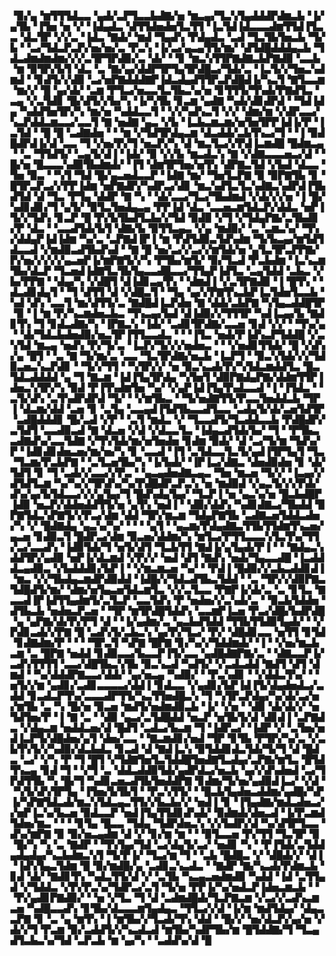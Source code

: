 ▝▉▞▄▝▆▜▜▜▟▃▃▝▄▟▞▃▛▜▃▃▙▟▇▞▅▝▆▃▄▞▜▃▚▜▄▟▟▟▛▟▆▃▙▝▐▞▄▜▙▝▐▜▅▝▅▝▞▝▐▟▄▟▃▝▟▜▜▟▅▟▅▜▃▜▜▝▐▃▜▟▐▟▃▃▃▟▆▜▜▟▐▜▃▃▝▟▃▜▛▝▞▞▃▝▐▟▃▝▇▟▞▝▆▟▝▜▄▟▚▝▛▟▄▟▃▝▃▟▝▜▃▜▙▜▅▃▙▝▜▞▙▝▝▃▞▜▟▃▛▃▛▞▅▞▅▞▃▝▛▃▚▝▐▞▃▞▄▃▄▜▜▞▆▞▝▟▜▟█▟▟▟▄▃▙▝▜▟▃▟▆▟▆▟▆▞▞▞▃▜▛▜▛▟▉▞▃▝▟▞▝▝▊▝▆▃▚▜▜▛▇▟▇▃▙▛▇▟▉▝▃▃▙▝▆▝▉▜▛▞▙▜▝▟▃▝▃▝▇▞▄▞▟▟▛▜▛▜▄▜▛▟█▃▞▜▟▞▃▝▐▃▜▞▞▜▅▃▚▟▆▟▝▝▊▟▜▞▞▟▉▝▃▞▅▛▇▟▟▟▇▛▐▟▃▟▄▟▜▜▛▃▛▟█▟▐▞▚▃▜▝▇▜▃▃▆▝▆▞▞▝█▝▄▞▟▞▝▃▆▝▛▜▃▞▅▃▃▜▃▜▙▃▚▞▅▝▊▜▜▜▞▜▚▟▞▛▇▟▜▃▝▃▄▝▞▃▜▟▊▝█▞▟▜▞▞▙▞▚▝▐▞▚▜▙▝▊▃▆▝▄▟▇▝▚▟▞▟▊▟▛▟▝▝▜▟▐▟▄▝▚▟▟▜▅▜▛▞▚▝▆▞▅▝▚▟▟▃▃▜▝▝▞▞▚▟▚▃▜▝▞▞▝▟▆▞▆▝▞▟▛▃▃▞▚▃▛▟▟▃▆▃▃▞▃▃▜▝▇▝▅▟▇▝▄▃▝▞▙▝▐▃▙▃▆▃▆▞▅▜▅▜▛▛▐▟▐▞▛▝▐▃▜▟▝▝█▝█▝▃▟▇▟▅▝▝▝▆▝▞▜▟▜▛▟▄▃▆▝▟▃▟▟▞▃▙▜▚▃▞▜▝▝▐▝▉▟█▟▛▟▐▞▟▝▃▃▝▜▝▞▅▞▛▞▜▝▅▃▛▞▚▝▟▝▆▃▜▃▞▞▛▟▐▃▆▟█▝█▟▆▃▄▝▝▃▝▜▜▟▜▞▝▃▄▜▞▟▐▝▐▟▞▝▉▝▞▞▙▝▆▃▟▃▚▝▇▝▞▟▇▃▃▃▅▃▞▟▝▝█▞▅▝█▃▃▃▚▟▉▜▙▟▆▟▞▝▐▜▝▟▆▜▛▜▅▞▅▜▚▝▟▛▇▃▜▟▝▞▙▟▝▟▃▃▝▜▅▝▉▃▝▝▚▜▝▜▟▝█▞▄▃▅▟▃▃▛▝▐▟▇▝▆▞▝▜▅▜▃▛▇▝▉▝▉▛▇▜▙▝▊▝█▜▛▃▛▃▞▞▛▛▐▟▆▝▅▛▇▟▛▞▚▟▛▃▞▟▊▝▆▃▚▟▜▃▜▃▚▟▇▃▚▟▛▟▐▜▙▟▜▟▝▟▝▜▃▝▛▜▄▝▟▟▛▝▇▝▚▝▝▟▞▃▃▞▜▃▞▜▙▟▆▟▝▞▟▞▞▞▅▝▐▝█▞▚▟▊▟▊▞▜▝▄▜▞▝▉▜▃▜▅▟▄▃▄▝▛▛▐▟▝▟▃▝▃▃▅▃▆▜▟▃▛▞▟▟▃▝▅▛▐▜▞▞▜▟▚▝▊▃▛▝█▝▛▞▙▜▙▟▜▃▙▞▞▜▟▝▉▟▉▝▞▜▝▞▜▟▄▛▇▞▃▜▙▟▊▞▛▝▟▃▝▝▃▃▟▜▟▞▙▜▝▟▇▞▙▝▉▜▜▃▄▃▝▞▄▝▆▟▉▞▝▃▝▃▆▃▚▞▝▜▚▞▟▟▄▛▐▟▐▟▆▝▚▞▃▝▃▛▇▟▐▛▐▝▆▝▛▟▜▟▉▃▜▟▚▟▆▝▜▞▙▃▄▞▆▜▟▜▟▃▃▟▝▞▆▟▉▃▟▜▙▟▚▟▝▝▇▝█▝▅▞▃▞▞▃▞▞▆▜▟▞▅▝▄▜▃▜▛▃▛▛▇▞▛▞▅▞▞▞▞▞▄▃▅▛▐▞▆▛▇▜▞▞▚▝▛▜▙▞▆▜▞▝▉▞▜▃▟▝▛▃▙▟▆▝▐▃▚▃▆▜▙▞▟▃▛▝▜▃▅▟▐▟▇▜▃▜▙▜▄▃▃▟█▃▃▞▜▜▄▛▐▟▜▃▝▃▄▜▟▟▝▃▙▃▝▞▙▞▛▛▇▝▝▟▄▞▚▝▞▟█▜▝▟▐▟▊▃▄▜▚▝▝▟▆▟▐▝▞▃▜▛▇▟▉▝▐▝█▜▚▝▝▟▃▟▊▟▄▜▝▝▜▝▟▜▜▝▟▝▞▟█▃▜▝▝▜▄▝▄▞▞▛▇▜▚▃▙▛▐▃▜▟▅▜▃▃▙▝▚▟▝▟▚▝▃▃▜▝▆▞▟▜▜▞▃▝▇▟█▟▐▃▛▟▅▝▇▝▟▟▞▃▙▛▇▝▚▜▄▃▟▟█▜▛▝▉▝▐▝▆▝▛▞▚▃▆▟▅▃▙▃▝▜▚▃▄▞▙▟▝▟▐▟▉▞▞▜▜▜▛▝▚▟▐▃▄▞▙▝▇▟▊▜▚▝▜▝▊▟▃▟▇▞▚▝▐▛▇▃▚▝▐▟▞▝▃▟▊▜▛▟▇▞▃▃▅▝▊▟▝▞▞▝▝▜▚▞▄▝▝▟▞▜▟▃▙▟▅▟▉▞▅▃▜▛▐▜▜▃▃▟▃▝▝▝▐▜▃▝▅▟▞▛▐▟▚▃▛▜▟▟█▝▞▃▚▜▟▝▆▃▄▝▅▟▚▝▛▞▜▞▃▝▐▃▛▞▜▞▞▞▅▟▅▃▝▝▝▞▅▟▊▜▜▟▞▝█▝▞▟▚▞▄▝█▜▝▝▃▝▇▝▜▞▆▞▃▝▃▃▝▜▃▜▛▟▇▞▅▃▙▝▐▃▛▜▝▝▉▃▚▜▟▞▞▞▜▟▉▃▅▃▚▃▛▟▊▝▝▜▞▞▜▜▝▝▚▜▛▞▞▝▅▝▉▃▚▃▟▞▛▞▚▜▟▃▆▟▟▜▃▝█▃▜▟▃▟▟▟▟▝▄▝▜▝▇▃▆▝▐▟▐▜▄▜▛▟▄▝▚▜▅▜▝▟▉▛▇▟▄▛▇▞▟▟▆▜▜▛▐▟▅▃▚▜▛▞▚▝▉▟▝▛▐▜▚▟▆▜▅▝▚▞▝▞▄▛▐▟▐▜▄▜▚▟▃▃▟▝▐▝▐▜▟▃▝▝▃▜▞▟▚▝▃▜▚▟▛▟▛▟▝▜▞▝▝▞▆▜▙▃▝▝▜▞▅▟▇▜▜▞▛▃▃▜▅▟▟▃▙▝▜▛▐▝▟▃▆▞▟▟▝▃▅▝▊▝▃▜▄▝▃▃▄▟▐▜▟▜▙▃▃▟▜▃▃▝▃▟▄▜▞▟▞▃▅▜▟▜▛▝▃▟█▟▟▟▊▝█▞▃▟▝▞▛▝▝▃▜▝▆▟▃▝▞▝▜▃▃▟▜▞▜▃▟▟▃▃▙▝▛▟█▟▛▞▃▜▟▜▝▃▃▟▉▃▟▝▇▝▟▃▅▝▞▟▝▞▟▃▃▜▃▝▐▟▄▃▟▜▟▞▙▞▝▜▝▝▛▜▙▃▃▟▇▟▚▞▃▃▜▟▇▝▞▜▚▜▟▞▆▞▅▜▅▟▅▝▊▟▆▝▉▟▞▝▟▝▃▞▜▞▆▝▜▟▚▞▛▝▐▟▊▟▊▟▅▃▅▞▆▞▅▞▚▝▊▝▃▃▟▝▐▜▝▃▜▟▃▃▜▃▜▞▄▟▐▜▛▜▄▜▝▜▃▝▜▃▆▞▛▃▙▛▇▝▝▃▜▃▅▜▙▞▚▝▐▞▙▟▞▝▐▛▐▃▞▟▇▃▝▟▅▟▉▟▅▝▊▝▟▞▜▟▜▝▊▝▜▝▃▟▞▞▃▃▞▞▛▃▝▝▄▃▄▟▅▟▇▃▄▃▝▜▅▝▆▃▅▝▜▞▞▝▐▃▄▞▞▟▜▟▜▃▆▝▚▞▚▞▞▜▛▟▚▞▚▞▛▟█▟▛▃▛▃▚▝▅▝▆▟▉▟▝▞▄▃▜▞▞▞▛▟▞▟▚▞▄▞▙▜▟▃▃▞▞▞▄▜▄▞▜▝█▟▚▟▄▜▄▞▝▜▃▛▐▝▅▝▄▃▚▞▅▝█▃▙▟█▛▐▟▉▝▅▃▛▞▟▟▅▟▟▜▜▞▅▝▄▜▚▝▅▟▐▝▝▟▉▞▟▟▚▝▚▟▊▟▇▃▞▜▙▟▟▝▉▛▇▜▟▃▚▛▇▜▞▞▛▃▞▟▆▝▟▟▝▜▛▞▆▃▆▝▜▟▄▛▇▜▙▝▃▟▇▃▅▜▟▟▃▟▅▞▚▝▞▝█▟▇▟▄▝▄▃▚▞▚▞▝▝▝▝▄▜▝▝▄▃▆▞▛▟▄▟▇▃▜▜▙▜▜▟▆▜▚▃▅▞▄▃▅▝▊▟▉▃▜▝█▟▛▃▞▟▆▝▉▃▅▞▟▟▆▞▚▝▆▜▃▞▛▜▜▃▃▃▚▜▃▜▚▞▜▜▞▃▞▃▃▟▚▝▐▟▉▜▟▞▜▝▅▜▞▟▜▝▜▃▙▜▜▝▇▟▐▞▄▜▄▟▞▛▐▝▝▝▇▟▄▃▚▟▟▜▛▞▄▟▉▝▅▛▐▞▟▃▆▟▝▞▛▞▞▝▅▟▝▟▜▝▇▟▚▝▅▟▞▜▄▃▃▟█▝▐▃▟▟▟▃▄▟▉▃▝▞▙▟▟▟▊▞▙▛▐▝▝▞▆▃▆▃▅▝▚▞▝▝▛▟▐▝█▟▉▞▞▃▙▃▟▟▊▟▐▝▆▃▝▞▞▜▙▟▄▃▆▟▛▟▉▟▟▝▐▟█▞▞▜▟▃▟▜▙▃▜▟▟▝▝▃▝▜▛▞▞▟▉▛▇▃▜▟█▟▜▞▆▞▝▟▆▞▅▜▄▃▅▜▟▃▆▜▃▝▞▞▃▜▃▃▝▛▇▛▐▞▟▞▃▝▃▝▊▜▃▝▇▃▃▟▐▛▐▟▜▜▄▟▆▜▞▃▜▃▛▝▃▃▜▟▚▝▛▝▅▟▅▞▞▃▚▟▞▃▝▝▉▃▙▜▟▟▅▝▟▜▙▃▙▝▅▟▅▃▛▃▅▝▝▜▛▝▆▜▛▟█▜▟▟▚▝▃▃▆▛▐▃▅▝▛▃▞▟█▞▙▟▛▟█▝▄▝▄▛▇▞▟▞▛▞▛▜▝▟▝▝▐▞▄▟▆▞▃▝▄▃▙▟▜▟▟▝▜▜▙▜▜▟▉▜▄▟▞▝▝▞▛▟▊▃▟▞▞▛▇▝█▝▃▟▚▜▞▃▙▃▚▝▄▞▛▞▜▃▞▝▛▞▝▟█▟▊▃▃▝▅▜▜▝▊▜▟▝▊▟▇▟▆▞▛▝▝▝▝▜▛▃▜▝▚▛▇▝█▛▇▝▊▞▚▞▞▜▟▟▆▟▞▝▐▝▝▞▅▞▆▃▙▃▆▝▃▝█▛▇▝▅▟▟▝▊▟▉▃▃▞▙▃▃▛▐▜▞▃▃▝▄▟█▟▇▛▇▞▃▝▝▟▇▃▃▛▐▞▃▟▚▜▜▜▜▝▃▃▞▟█▜▙▃▚▜▙▝▉▃▚▃▟▝▚▟▜▞▝▞▃▟▃▟▟▝▇▟▜▝▟▜▝▟▆▟▝▝▚▞▟▟▟▛▇▃▃▞▟▟▞▝▄▞▅▃▄▝▚▟▉▞▝▝▛▃▚▟▊▝▝▞▟▟▃▜▚▞▝▝▅▜▞▞▆▝▄▟▊▞▃▟▊▃▃▃▃▞▟▟▐▝▊▟▃▃▝▞▄▟▊▞▙▛▐▟▐▜▞▟▄▟▅▟▃▞▃▟▟▝▊▃▟▃▛▜▚▞▃▃▃▟▛▜▜▞▚▃▜▜▅▟█▃▚▝▜▝▚▜▛▃▛▟▄▞▚▞▟▞▃▞▅▞▆▜▙▝▃▝▚▝█▞▅▝▉▃▅▝▆▟▜▞▅▟▆▟▉▃▙▝▐▞▝▞▅▝▝▟▉▝▟▞▟▞▞▝▅▜▟▜▅▞▛▝▐▝▇▝▃▝▝▟▉▝▄▃▞▃▜▟█▟▟▝▅▃▛▝▅▜▙▜▞▟▝▟▊▟▐▝▃▛▇▟▃▝▞▟▄▃▆▝▅▟▟▃▅▞▟▝█▟▜▝▃▟▃▞▙▃▆▝▜▝▐▟▛▃▞▝▐▟▛▝▞▝▃▜▅▞▅▟▐▃▛▜▞▟█▟▅▞▄▜▝▟▅▞▃▃▝▝▇▃▆▟▊▞▅▟▝▜▛▝▊▜▙▝▛▜▛▞▚▞▃▝▞▃▙▜▚▜▞▞▚▟▉▞▟▃▙▟▃▝▊▃▟▝▟▝▇▟▐▃▚▝▉▜▟▟▊▟▃▜▟▞▜▞▜▝▟▝█▟▃▝▃▞▝▞▚▝▛▝▜▝█▜▝▞▜▟▇▜▅▜▃▜▟▟█▜▅▟▇▜▃▟▄▞▃▛▇▞▆▜▃▝█▜▟▜▚▃▄▝▊▟▝▜▝▝▞▜▝▃▝▟▟▃▟▟▉▜▟▞▄▟▛▟▃▞▅▃▙▝▄▞▞▟▚▟▅▟▝▃▞▜▛▟▜▜▙▝▚▝█▞▜▝▚▟▊▃▅▃▟▜▙▜▅▟▟▛▇▝▊▟▆▞▜▞▅▞▄▟▉▟▐▃▞▝▞▟▝▝▚▜▞▟▚▜▛▜▄▝▐▜▅▞▙▜▙▜▝▝▛▃▚▜▜▞▝▝█▃▙▜▄▟▅▃▟▟▆▞▄▟█▞▚▛▐▞▚▛▇▜▟▃▟▞▆▃▚▜▟▃▄▃▜▜▞▞▙▃▙▞▞▝▅▟▐▝▊▝▐▜▄▟▇▞▆▟▃▟▅▃▞▞▅▛▐▃▚▞▙▃▅▝▉▟▃▃▛▝▅▟▐▜▄▜▜▟▊▟▚▟▞▝▉▟▆▟▞▟▅▃▟▝▐▞▛▃▆▟▜▟▅▞▆▃▝▝▝▝▊▜▄▝█▃▃▝▜▟▄▝▜▟▛▟▅▃▚▝▞▞▙▟▛▞▟▝▚▞▟▜▛▜▃▃▝▟▚▞▆▛▇▝▉▝▉▞▅▃▄▟▆▝▟▝▞▝▊▞▆▝▆▝▝▝▉▜▃▃▅▝▛▞▜▜▝▜▃▜▛▝▉▝█▞▚▝▚▝▃▝▇▟▛▝▝▜▚▜▄▞▜▟▝▃▞▟▄▜▞▃▞▝▅▟▊▝▚▝▝▛▐▜▟▞▃▜▟▟▄▟▄▟▄▞▚▃▙▟▆▃▚▜▝▜▞▛▐▞▝▜▃▞▆▝▜▝▝▃▙▝█▟█▃▝▞▝▟█▟▞▞▝▟▐▝▐▟▚▜▄▃▜▟▆▝█▝▉▞▆▟█▞▄▝▃▟▊▃▚▃▟▃▝▝▇▟▛▝▇▞▚▃▟▞▛▟▆▃▙▝▊▟▝▟▞▝▇▟▊▜▚▝▚▟▃▜▜▞▟▝▞▝▃▜▙▝▚▃▄▃▅▟▆▟▉▝▚▟▟▝▐▟▝▃▜▜▄▟▝▞▜▟▟▃▝▞▛▞▛▃▚▞▜▟▛▃▞▃▜▝▜▞▅▝▛▛▐▞▚▞▅▟▃▛▐▟▅▃▆▃▙▝▝▝▛▞▄▟▊▛▇▟▉▞▝▝▅▝▞▜▃▝▜▝▟▝▃▟▆▟█▟▞▜▃▛▇▃▆▝▞▃▞▞▃▟▚▃▆▃▅▝▚▟█▃▃▟▚▝▊▜▙▞▟▃▃▃▆▜▄▟▄▃▝▜▜▃▞▞▟▝▐▞▆▝▆▟▜▟▄▞▝▟▄▃▃▛▇▝▊▝▃▝▄▝▆▜▚▝▐▝▆▜▙▞▞▜▃▟▞▜▚▝▟▟▝▝█▞▞▝▅▞▟▃▛▞▄▞▅▝▞▟▞▞▜▝▛▃▆▝▉▞▃▟▟▜▞▞▚▃▟▃▟▝▆▜▙▞▚▟▛▜▙▞▆▝█▜▟▟▇▞▜▝▜▃▄▟▜▃▙▃▚▞▜▟▝▃▛▃▙▝▆▝▄▞▚▝▝▃▟▟▚▞▟▝█

